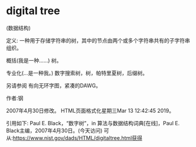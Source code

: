 # digital tree


(数据结构)



定义:
一种用于存储字符串的树，其中的节点由两个或多个字符串共有的子字符串组织。



概括(我是一种……)
树。



专业化(…是一种我。)
数字搜索树，树，帕特里夏树，后缀树。



另请参阅
有向无环字图，紧凑的DAWG。


作者:钢







2007年4月30日修改。
HTML页面格式化星期三Mar 13 12:42:45 2019。



引用如下:
Paul E. Black，“数字树”，in
算法与数据结构词典[在线]，Paul E. Black主编，2007年4月30日。(今天访问)
可从:https://www.nist.gov/dads/HTML/digitaltree.html获得